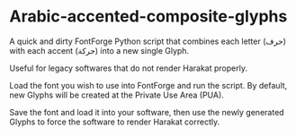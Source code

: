 # Arabic-accented-composite-glyphs
A quick and dirty FontForge Python script that combines each letter (حرف) with each accent (حركة) into a new single Glyph.

Useful for legacy softwares that do not render Harakat properly.

Load the font you wish to use into FontForge and run the script. By default, new Glyphs will be created at the Private Use Area (PUA).

Save the font and load it into your software, then use the newly generated Glyphs to force the software to render Harakat correctly.
